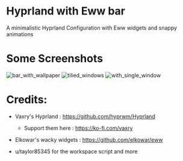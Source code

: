 # Hyprland with Eww bar
A minimalistic Hyprland Configuration with Eww widgets
and snappy animations

# Some Screenshots

![bar_with_wallpaper](https://user-images.githubusercontent.com/46932291/179162320-44ab43eb-ea2e-45d9-a22e-60981b13523c.png)
![tilied_windows](https://user-images.githubusercontent.com/46932291/179162347-1cd16d6d-3ff6-43b7-b05f-6f82d72c8fe1.png)
![with_single_window](https://user-images.githubusercontent.com/46932291/179162372-8c46f10a-2d9f-41e6-9b07-26c507eebaa4.png)
 
# Credits:
* Vaxry's Hyprland : https://github.com/hyprwm/Hyprland
	* Support them here : https://ko-fi.com/vaxry

* Elkowar's wacky widgets : https://github.com/elkowar/eww
* u/taylor85345 for the workspace script and more
